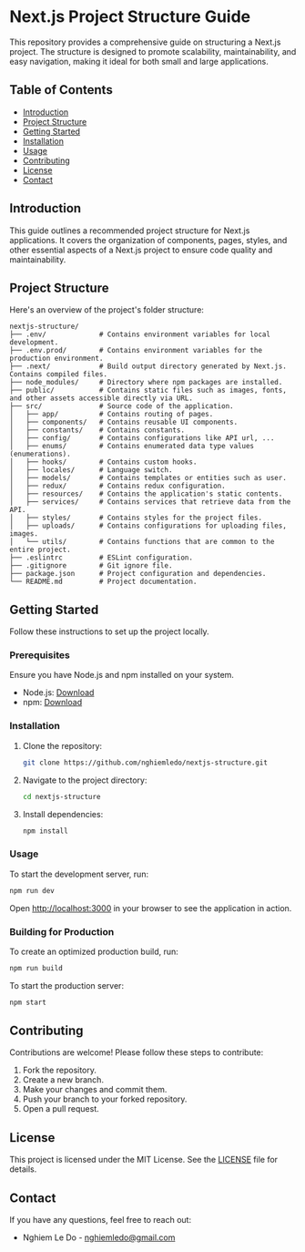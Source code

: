 # Next.js Project Structure Guide

This repository provides a comprehensive guide on structuring a Next.js project. The structure is designed to promote scalability, maintainability, and easy navigation, making it ideal for both small and large applications.

## Table of Contents

- [Introduction](#introduction)
- [Project Structure](#project-structure)
- [Getting Started](#getting-started)
- [Installation](#installation)
- [Usage](#usage)
- [Contributing](#contributing)
- [License](#license)
- [Contact](#contact)

## Introduction

This guide outlines a recommended project structure for Next.js applications. It covers the organization of components, pages, styles, and other essential aspects of a Next.js project to ensure code quality and maintainability.

## Project Structure

Here's an overview of the project's folder structure:

```
nextjs-structure/
├── .env/             # Contains environment variables for local development.
├── .env.prod/        # Contains environment variables for the production environment.
├── .next/            # Build output directory generated by Next.js. Contains compiled files.
├── node_modules/     # Directory where npm packages are installed.
├── public/           # Contains static files such as images, fonts, and other assets accessible directly via URL.
├── src/              # Source code of the application.
│   ├── app/          # Contains routing of pages.
│   ├── components/   # Contains reusable UI components.
│   ├── constants/    # Contains constants.
│   ├── config/       # Contains configurations like API url, ...
│   ├── enums/        # Contains enumerated data type values (enumerations).
│   ├── hooks/        # Contains custom hooks.
│   ├── locales/      # Language switch.
│   ├── models/       # Contains templates or entities such as user.
│   ├── redux/        # Contains redux configuration.
│   ├── resources/    # Contains the application's static contents.
│   ├── services/     # Contains services that retrieve data from the API.
│   ├── styles/       # Contains styles for the project files.
│   ├── uploads/      # Contains configurations for uploading files, images.
│   └── utils/        # Contains functions that are common to the entire project.
├── .eslintrc         # ESLint configuration.
├── .gitignore        # Git ignore file.
├── package.json      # Project configuration and dependencies.
└── README.md         # Project documentation.
```

## Getting Started

Follow these instructions to set up the project locally.

### Prerequisites

Ensure you have Node.js and npm installed on your system.

- Node.js: [Download](https://nodejs.org/)
- npm: [Download](https://www.npmjs.com/get-npm)

### Installation

1. Clone the repository:

   ```bash
   git clone https://github.com/nghiemledo/nextjs-structure.git
   ```

2. Navigate to the project directory:

   ```bash
   cd nextjs-structure
   ```

3. Install dependencies:

   ```bash
   npm install
   ```

### Usage

To start the development server, run:

```bash
npm run dev
```

Open [http://localhost:3000](http://localhost:3000) in your browser to see the application in action.

### Building for Production

To create an optimized production build, run:

```bash
npm run build
```

To start the production server:

```bash
npm start
```

## Contributing

Contributions are welcome! Please follow these steps to contribute:

1. Fork the repository.
2. Create a new branch.
3. Make your changes and commit them.
4. Push your branch to your forked repository.
5. Open a pull request.

## License

This project is licensed under the MIT License. See the [LICENSE](LICENSE) file for details.

## Contact

If you have any questions, feel free to reach out:

- Nghiem Le Do - [nghiemledo@gmail.com](mailto:nghiemledo@gmail.com)
